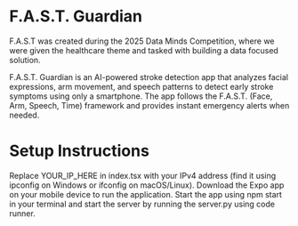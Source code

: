 # F.A.S.T. Guardian

F.A.S.T was created during the 2025 Data Minds Competition, where we were given the healthcare theme and tasked with building a data focused solution.


F.A.S.T. Guardian is an AI-powered stroke detection app that analyzes facial expressions, arm movement, and speech patterns to detect early stroke symptoms using only a smartphone. The app follows the F.A.S.T. (Face, Arm, Speech, Time) framework and provides instant emergency alerts when needed.



# Setup Instructions



Replace YOUR_IP_HERE in index.tsx with your IPv4 address (find it using ipconfig on Windows or ifconfig on macOS/Linux). Download the Expo app on your mobile device to run the application. Start the app using npm start  in your terminal and start the server by running the server.py using code runner.
